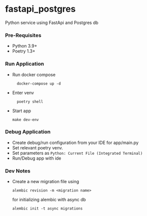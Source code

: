 # fastapi_postgres
Python service using FastApi and Postgres db

### Pre-Requisites
* Python 3.9+
* Poetry 1.3+

### Run Application
* Run docker compose
  ```shell
    docker-compose up -d
    ```
* Enter venv
  ```commandline
    poetry shell
    ```
* Start app
    ```commandline
    make dev-env
    ```

### Debug Application
* Create debug/run configuration from your IDE for app/main.py
* Set relevant poetry venv.
* Set parameters as `Python: Current File (Integrated Terminal)`
* Run/Debug app with ide

### Dev Notes
* Create a new migration file using 
    ```shell 
    alembic revision -m <migration name>
    ```
    for initializing alembic with async db
    ```shell
    alembic init -t async migrations
    ```
